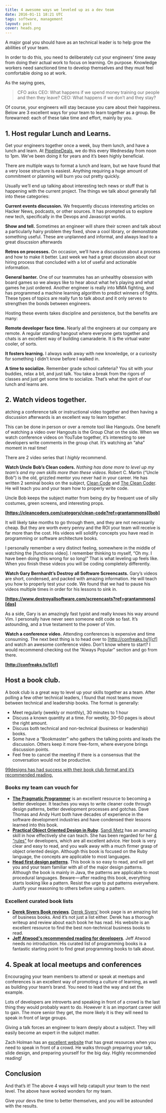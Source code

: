 ```yaml
---
title: 4 awesome ways we leveled up as a dev team
date: 2016-01-11 18:21 UTC
tags: software, management
layout: post
cover: heads.png
---
```


A major goal you should have as an technical leader is to help grow the abilities of your team.

In order to do this, you need to deliberately cut your engineers’ time away from doing their actual work to focus on learning. On purpose. Knowledge workers need sanctioned time to develop themselves and they must feel comfortable doing so at work.

As the saying goes,

> CFO asks CEO: What happens if we spend money training our people and then they leave?
> CEO: What happens if we don’t and they stay?

Of course, your engineers will stay because you care about their happiness. Below are 3 excellent ways for your team to learn together as a group. Be forewarned: each of these take time and effort, mainly by you.

## 1. Host regular Lunch and Learns.

Get your engineers together once a week, buy them lunch, and have a lunch and learn. At [PipelineDeals][pld], we do this every Wednesday from noon to 1pm. We’ve been doing it for years and it’s been highly beneficial.

[pld]: pipelinedeals.com

There are multiple ways to format a lunch and learn, but we have found that a very loose structure is easiest. Anything requiring a huge amount of commitment or planning will burn you out pretty quickly.

Usually we’ll end up talking about interesting tech news or stuff that is happening with the current project. The things we talk about generally fall into these categories:

**Current events discussion.** We frequently discuss interesting articles on Hacker News, podcasts, or other sources. It has prompted us to explore new tech, specifically in the Devops and Javascript worlds.

**Show and tell.** Sometimes an engineer will share their screen and talk about a particularly hairy problem they fixed, show a cool library, or demonstrate something useful. These are unplanned and informal, and always lead to a great disucssion afterwards

**Retros on processes.** On occasion, we’ll have a discussion about a process and how to make it better. Last week we had a great discussion about our hiring process that concluded with a lot of useful and actionable information.

**General banter.** One of our teammates has an unhealthy obsession with board games so we always like to hear about what he’s playing and what games he just ordered. Another engineer is really into MMA fighting, and has programmed a machine learning algorithm to predict winners of fights. These types of topics are really fun to talk about and it only serves to strengthen the bonds between engineers.

Hosting these events takes discipline and persistence, but the benefits are many:

**Remote developer face time.** Nearly all the engineers at our company are remote. A regular standing hangout where everyone gets together and chats is an excellent way of building camaraderie. It is the virtual water cooler, of sorts.

**It fosters learning.** I always walk away with new knowledge, or a curiosity for something I didn’t know before I walked in.

**A time to socialize.** Remember grade school cafeteria? You sit with your buddies, relax a bit, and just talk. You take a break from the rigors of classes and just get some time to socialize. That’s what the spirit of our lunch and learns are.

## 2.  Watch videos together.

atching a conference talk or instructional video together and then having a discussion afterwards is an excellent way to learn together.

This can be done in person or over a remote tool like Hangouts. One benefit of watching a video over Hangouts is the Group Chat on the side. When we watch conference videos on YouTube together, it’s interesting to see developers write comments in the group chat. It’s watching an “aha” moment in real time!

There are 2 video series that I *highly* recommend.

**Watch Uncle Bob’s Clean coders.** *Nothing has done more to level up my team’s and my own skills more than these videos*. Robert C. Martin (“Uncle Bob”) is the old, grizzled mentor you never had in your career. He has written 2 seminal books on the subject, [Clean Code][cc] and [The Clean Coder][tcc]. He will teach you and your team how to properly write code.

[cc]: http://www.amazon.com/Clean-Code-Handbook-Software-Craftsmanship/dp/0132350882/ref=sr_1_1?s=books&ie=UTF8&qid=1452431645&sr=1-1&keywords=clean+code
[tcc]: http://www.amazon.com/The-Clean-Coder-Professional-Programmers/dp/0137081073/ref=pd_sim_14_3?ie=UTF8&dpID=512NzCU0wfL&dpSrc=sims&preST=_AC_UL160_SR123%2C160_&refRID=1WE2AV5EXA9R8B6RHS1T

Uncle Bob keeps the subject matter from being dry by frequent use of silly costumes, green screens, and interesting props.

**[https://cleancoders.com/category/clean-code?ref=grantammons][bob]**

[bob]: https://cleancoders.com/category/clean-code?ref=grantammons**

It will likely take months to go through them, and they are not necessarily cheap. But they are worth every penny and the ROI your team will receive is far more than the cost. His videos will solidify concepts you have read in programming or software architecture books.

I personally remember a very distinct feeling, somewhere in the middle of watching the [functions video]. I remember thinking to myself, “Oh my. I have been doing this wrong for so long!” That is what leveling up feels like. When you finish these videos you will be coding completely differently.

[fv]: https://cleancoders.com/episode/clean-code-episode-3/show

**Watch Gary Bernhardt’s Destroy all Software Screencasts.** Gary’s videos are short, condensed, and packed with amazing information. He will teach you how to properly test your code. We found that we had to pause his videos multiple times in order for his lessons to sink in.

**[https://www.destroyallsoftware.com/screencasts?ref=grantammons][das]**

[das]: https://www.destroyallsoftware.com/screencasts?ref=grantammons

As a side, Gary is an amazingly fast typist and really knows his way around Vim. I personally have never seen someone edit code so fast. It’s astounding, and a true testament to the power of Vim.

**Watch a conference video.** Attending conferences is expensive and time consuming. The next best thing is to head over to [http://confreaks.tv/][cf] and watch an awesome conference video. Don’t know where to start? I would recommend checking out the “Always Popular” section and go from there.


**[http://confreaks.tv/][cf]**

[cf]: http://confreaks.tv

## Host a book club.

A book club is a great way to level up your skills together as a team. After polling a few other technical leaders, I found that most teams move between technical and leadership books. The format is generally:

* Meet regularly (weekly or monthly), 30 minutes to 1 hour
* Discuss a known quantity at a time. For weekly, 30–50 pages is about the right amount.
* Discuss both technical and non-technical (business or leadership) books.
* Some have a “Bookmaster” who gathers the talking points and leads the discussion. Others keep it more free-form, where everyone brings discussion points.
* Feel free to cancel the meeting if there is a consensus that the conversation would not be productive.

[99designs has had success with their book club format and it’s recommended reading.][nnd]

[nnd]: https://99designs.com/tech-blog/blog/2015/09/08/book-club/

### Books my team can vouch for

* **[The Pragmatic Programmer][pp]** is an excellent resource to becoming a better developer. It teaches you ways to write cleaner code through design patterns, better development processes and gotchas. Dave Thomas and Andy Hunt both have decades of experience in the software development industries and have condensed their lessons learned into this book.
* **[Practical Object Oriented Design in Ruby][poodr]**.  [Sandi Metz][sm] has an amazing skill in how effectively she can teach. She has been regarded for her [4 “rules”][fr] for developers, which are all excellent advice. Her book is very clear and easy to read, and you walk away with a much firmer grasp of object oriented design. Although this book is focused on the Ruby language, the concepts are applicable to most languages.
* **[Head first design patterns][hf]**. This book is so easy to read, and will get you and your team familiar with all of the major design patterns. Although the book is mainly in Java, the patterns are applicable to most procedural languages. Beware — after reading this book, everything starts looking like a pattern. Resist the urge to put patterns everywhere. Justify your reasoning to others before using a pattern.

[pp]: http://www.amazon.com/The-Pragmatic-Programmer-Journeyman-Master/dp/020161622X
[poodr]: http://www.amazon.com/Practical-Object-Oriented-Design-Ruby-Addison-Wesley/dp/0321721330/ref=sr_1_1?s=books&ie=UTF8&qid=1452431923&sr=1-1&keywords=practical+object-oriented+design+in+ruby
[sm]: https://twitter.com/sandimetz
[fr]: https://gist.github.com/henrik/4509394
[hf]: http://www.amazon.com/Head-First-Design-Patterns-Freeman/dp/0596007124/ref=sr_1_1?s=books&ie=UTF8&qid=1452432289&sr=1-1&keywords=head+first+design+patterns

### Excellent curated book lists

* **[Derek Sivers Book reviews][dsb]**.  [Derek Sivers’][ds] book page is an amazing list of business books. And it’s not just a list either. Derek has a thorough writeup and review about each book he has read. His website is an excellent resource to find the best non-technical business books to read.
* **[Jeff Atwood's recommended reading for developers][ja]**. Jeff Atwood needs no introduction. His curated list of programming books is a fantastic starting point to find great programming books to talk about.

[dsb]: http://sivers.org/book
[ds]: http://sivers.org
[ja]: http://blog.codinghorror.com/recommended-reading-for-developers/

## 4. Speak at local meetups and conferences

Encouraging your team members to attend or speak at meetups and conferences is an excellent way of promoting a culture of learning, as well as building your team’s brand. You need to lead the way and set the example.

Lots of developers are introverts and speaking in front of a crowd is the last thing they would probably want to do. However it is an important career skill to gain. The more senior they get, the more likely it is they will need to speak in front of large groups.

Giving a talk forces an engineer to learn deeply about a subject. They will easily become an expert in the subject matter.

Zach Holman has an [excellent website][sio] that has great resources when you need to speak in front of a crowd. He walks through preparing your talk, slide design, and preparing yourself for the big day. Highly recommended reading!


[sio]: http://speaking.io/

## Conclusion

And that’s it! The above 4 ways will help catapult your team to the next level. The above have worked wonders for my team.

Give your devs the time to better themselves, and you will be astounded with the results.




